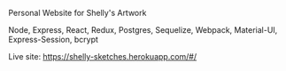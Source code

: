 Personal Website for Shelly's Artwork

Node, Express, React, Redux, Postgres, Sequelize, Webpack, Material-UI, Express-Session, bcrypt

Live site: https://shelly-sketches.herokuapp.com/#/